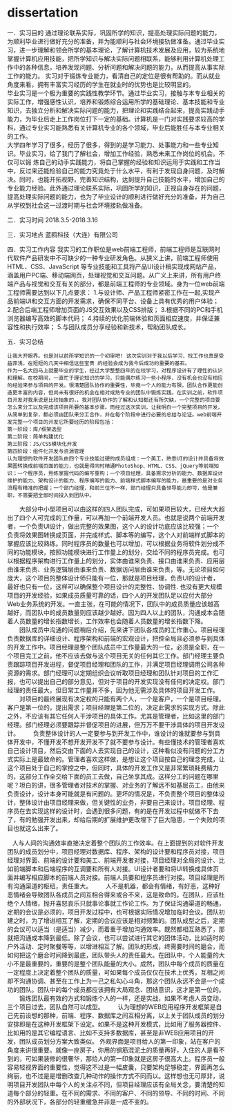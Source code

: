 # dissertation
一．实习目的
    通过理论联系实际，巩固所学的知识，提高处理实际问题的能力，为顺利毕业进行做好充分的准备，并为能顺利与社会环境接轨做准备。通过毕业实习，进一步理解和领会所学的基本理论，了解计算机技术发展及应用，较为系统地掌握计算机应用技能，把所学知识与解决实际问题相联系，能够利用计算机处理工作中的各种信息，培养发现问题、分析问题和解决问题的能力，从而提高从事实际工作的能力。 
    实习对于锻炼专业能力，看清自己的定位是很有帮助的。而从就业角度来看，拥有丰富实习经历的学生在就业时的优势也是比较明显的。  
毕业实习是一个极为重要的实践性教学环节。通过毕业实习，接触与本专业相关的实际工作，增强感性认识，培养和锻炼综合运用所学的基础理论、基本技能和专业知识，去独立分析和解决实际问题的能力，把理论和实践结合起来，提高实践动手能力，为毕业后走上工作岗位打下一定的基础。计算机是一门对实践要求较高的学科，通过专业实习能熟悉有关计算机专业的各个领域，毕业后能胜任与本专业相关的工作。  
    大学四年学习了很多，经历了很多，得到的是学习能力、处事能力和一些专业知识。毕业实习，给了我门了解社会，增加工作经验，熟悉未来工作岗位的机会。不仅可以锻 炼自己的动手实践能力，将自己掌握的经验和知识运用于实践和工作当中，反过来还能检验自己的能力究竟处于什么水平，有利于发现自身问题，及时解决。同时，也能开拓视野，完善知识结构，达到提升自己技能的水平，增加自己的专业能力经验。此外通过理论联系实际，巩固所学的知识，正视自身存在的问题，提高处理实际问题的能力，也为了毕业设计的顺利进行做好充分的准备，并为自己从学校到社会这一过渡时期与社会环境接轨做准备。

二．实习时间
    2018.3.5-2018.3.16

三．实习地点
    蓝鸥科技（大连）有限公司

四．实习工作内容
    我实习的工作职位是web前端工程师，前端工程师是互联网时代软件产品研发中不可缺少的一种专业研发角色。从狭义上讲，前端工程师使用 HTML、CSS、JavaScript 等专业技能和工具将产品UI设计稿实现成网站产品，涵盖用户PC端、移动端网页，处理视觉和交互问题。从广义上来讲，所有用户终端产品与视觉和交互有关的部分，都是前端工程师的专业领域。身为一位web前端工程师需要达到以下几点要求：
1.与设计师、产品工程师紧密工作在一起,实现产品前端UI和交互方面的开发需求，确保不同平台、设备上具有优秀的用户体验；
2.配合后端工程师增加页面的JS交互效果以及CSS排版；
3.根据不同的PC和手机浏览器编写高效的脚本代码；
4.持续的优化前端体验和页面相应速度，并保证兼容性和执行效率；
5.与团队成员分享经验和新技术，帮助团队成长。



五．实习总结

    让我大开眼界。也是对以前所学知识的一个初审吧! 这次实训对于我以后学习、找工作也真是受益菲浅，在短短的几天中相信这些宝贵 的经验会成为我今后成功的重要的基石。
    作为一名大四马上就要毕业的学生，经过大学整整四年的在校学习，对程序设计有了理性的认识和理解。在校期间，一直忙于理论知识的学习，只能偶尔练习一些小程序，没有机会也没有相应的经验来参与项目的开发。很清楚团队协作的重要性，毕竟一个人的能力有限，团队合作更能创造更丰富的内容，但尚未有很好的机会在相对成熟专业的团队中锻炼实践。在实训之前，软件项目开发对我来说是比较抽象的，，我对团队协作的了解和认知都还有所欠缺，一个完整的项目要怎么来分工以及完成该项目所要的基本步骤。而经过这次实训，让我明白一个完整项目的开发，从简单到复杂，都必须由团队来分工合作，并在每个阶段中进行必要的总结与论证。web前端开发完整一个项目的开发它所要经历的阶段包括：
    第一阶段：库/框架选型
    第二阶段：简单构建优化
    第三阶段：JS/CSS模块化开发
    第四阶段：组件化开发与资源管理
    认为理想的软件开发团队由四个专业技能过硬的成员组成：一个美工，熟悉UI的设计并具备将效果图转换成前端页面的能力，也就是得同时精通PhotoShop、HTML、CSS、jQuery等前端知识；一个程序员，熟练掌握代码的编写重构；一个项目经理，具备需求分析的能力、数据库设计维护的能力、架构设计的能力、程序编写的能力、前端样式脚本编写的能力，最重要的是对业务流程有精准的把握；一个部门经理，和前三位不一样，部门经理只具备领导能力即可，他是兼职，不需要把全部时间投入到团队中。
　　大部分中小型项目可以由这样的四人团队完成，可如果项目较大，已经大大超出了四个人可完成的工作量，可以再加一个前端开发人员。也就是说两个前端开发者，一个负责UI设计，做出完整的效果图，这个人的设计功底应该比较强；一个负责将效果图转换成页面，并完成样式、脚本等的编写，这个人对前端样式脚本的掌握应该比较熟练。同时程序员的数量也可以增加，可以根据业务将软件划分成不同的功能模块，按照功能模块进行工作量上的划分，交给不同的程序员完成。也可以根据程序架构进行工作量上的划分，实体由谁来负责、接口由谁来负责、应用层由谁来负责、业务逻辑层由谁来负责、数据访问层由谁来负责，等。无论项目如何庞大，这个项目的整体设计师只能有一位，那就是项目经理，负责UI的设计者，最好也只有一位，这样可以确保整个项目设计的完整性、协调性.
  也没有更大规模项目的开发经验，如果成员质量可靠的话，四个人的开发团队足以应付大部分Web业务系统的开发。一直主张，在可能的情况下，团队中的成员质量应该越高越好，而团队中的成员数量则应该越少越好。因为四人以上的团队，沟通成本会随着人员数量的增长指数增长，工作效率也会随着人员数量的增长指数下降。
　　团队成员中沟通的问题稍后介绍，先来讲下团队各成员的工作重心。项目经理负责数据库的详细设计、程序架构和前端的宏观设计，把控全局且必须参与到具体的开发工作中。项目经理是整个团队成员中工作量最大的一位，必须是全职，在一个项目完工之前，他不应该去做与这个项目无关的任何其它工作。部门经理主要负责跟踪项目开发进程，督促项目经理和团队的工作，并满足项目经理调用公司各种资源的需求。部门经理可以定期组织会议听取项目经理和团队针对项目的工作汇报，也可以提出自己的部分意见，但对于项目的开发实现没有任何的决定权。部门经理的责任最大，但日常工作量并不多，因为他无需涉及具体的项目开发工作。
　　对项目的最终展现有决定权的只能有两个人，一个是客户，一个是项目经理。客户是第一位的，提出需求；项目经理是第二位的，决定此需求的实现方式。除此之外，不应该有其它任何人干涉项目的具体工作。尤其是管理者，比如这里的部门经理。部门经理必须要跟踪并督促项目的进展，但万万不要干涉具体的项目开发设计。
　　负责整体设计的人一定要参与到开发工作中，谁设计的谁就要参与到具体开发中，不懂开发不想开发开发不了就不要参与设计。有些懂技术的管理者喜欢自己设计项目，然后交由下面的人去实现自己的设计，这种看似没有问题的分工方式实际上是最致命的。管理者喜欢这样做，是想让这个项目按自己的理念完成，让这个项目处于自己的掌控之中，但同时，具体的开发工作又是非常繁琐耗费精力的，这部分工作全交给下面的员工去做，自己坐享其成。这样分工的问题在哪里呢？坦白的讲，很多管理者对技术的掌握、对业务的了解远不如基层员工，由他来负责设计，设计本身可能就是有问题的。更坏的情况是，不负责整个项目的整体设计，整体设计由项目经理来做，但关键性的业务，非要自己来设计。项目经理、程序员在去实现这样的设计时，会遇到很多问题，有的是在开发过程中就做不下去了，有的勉强开发出来，却给后期的扩展维护更改埋下了巨大隐患，一个失败的项目也就这么出来了。
  
    人与人间的沟通效率直接决定着整个团队的工作效率。在上面提到的对软件开发团队的成员划分中，项目经理对数据库、程序、架构的设计要和程序员对接，项目经理对界面、前端的设计要和美工、前端开发者对接，项目经理对全局的设计、比如前端脚本和后端程序的互调要和所有人对接。UI设计者要和将UI转换成具体页面并编写相应脚本的前端人员对接。前端人员要和程序员进行对接。项目经理是所有沟通渠道的枢纽，责任重大。
　　人不是机器，都会有情绪，有好恶，这种好恶情绪会导致团队各成员之间互相合得来或合不来，这是致命的。在团队，应该杜绝个人情绪，抛开喜怒哀乐只就事论事就工作论工作。为了保证沟通渠道的畅通，定期的会议是必须的，项目开发过程中，也可根据实际情况增加临时会议。团队初建之时，为了增进相互了解，定期的会议应该是相对频繁的。团队成型之后，定期的会议可以适当（是适当）减少，而着重于增加沟通效率。既然都相互熟悉了，那就把沟通成本降到最低。除了会议，也可以尝试进行其它的团体活动，比如适时的户外活动、定时聚餐等等，以增进相互了解。团队的形成，终需要时间的磨合，而如何把这个磨合时间降到最底，团队带头人的责任最大。在团队中，个人能量的大小不是最重要的，重要的是整个团队能量的大小。成然，团队中每个成员的质量在一定程度上决定着整个团队的质量，可如果每个成员仅仅在技术上优秀，互相之间却不沟通协调、甚至在工作上为一己之私勾心斗角，那这个团队永远不会是一个成功的团队。团队中的每个成员都应该拥有大局观念、团结意识，这才是第一位的。
　　锻炼团队最有效的方式和锻炼个人的一样，还是实战，如果不考虑人员变动，三个项目过去，团队自然可以成型。
　　认为理想的WEB应用程序开发框架是自己先前设想的那种，前端、程序、数据库之间互相分离，以上关于团队成员的划分安排即是在这种开发框架下设定。如果不是这种开发模式，比如用了服务器控件、比如用的是其它编程语言、比如不支持多数据库，甚至是非WEB应用项目的开发，团队成员划分方案大致类似。
    外观界面是项目给人的第一印象，站在客户的角度来讲很重要。就像一座房子，你用的钢筋混泥土的质量再好，入住的人是看不到的，可如果装修的很奢华，那给人的第一印象就是这房子很高大上。程序员一般容易轻视界面的重要性，觉得这不过是一幅皮囊，只要架构足够稳定，界面再怎么绚丽，也不过是是增删改查几种动作的操作方式不同而以。这样想也无可厚非，说明项目开发团队中每个人的关注点不同，但项目经理应该有全局关念，要清楚的知道每个部分的轻重。在不同的需求、不同的客户、不同的领导、不同的时间、不同的外部状况下，各部分的轻重缓急并非是一成不变的。
    
